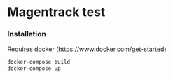# Magentrack test

### Installation

Requires docker (https://www.docker.com/get-started)

```sh
docker-compose build
docker-compose up
```